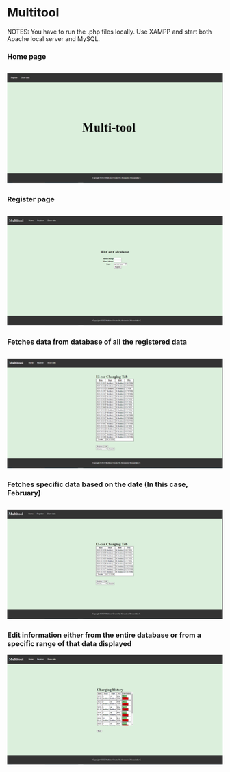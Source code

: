 # Multitool

NOTES:
You have to run the .php files locally. Use XAMPP and start both Apache local server and MySQL.
<h3>Home page</h3>

![Pictures of the webapplication](images/image_1.PNG)
-------------------------------------------------------
<h3>Register page</h3>

![Pictures of the webapplication](images/image_2.PNG)
-------------------------------------------------------
<h3>Fetches data from database of all the registered data</h3>

![Pictures of the webapplication](images/image_3.PNG)
-------------------------------------------------------
<h3>Fetches specific data based on the date (In this case, February)</h3>

![Pictures of the webapplication](images/image_4.PNG)
-------------------------------------------------------
<h3>Edit information either from the entire database or from a specific range of that data displayed</h3>

![Pictures of the webapplication](images/image_5.PNG)

